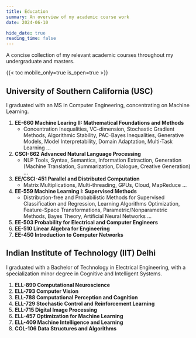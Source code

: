 ```yaml
---
title: Education
summary: An overview of my academic course work
date: 2024-06-10

hide_date: true
reading_time: false
---
```


A concise collection of my relevant academic courses throughout my undergraduate and masters.

{{< toc mobile_only=true is_open=true >}}

## University of Southern California (USC)

I graduated with an MS in Computer Engineering, concentrating on Machine Learning.

1. **EE-660 Machine Learing II: Mathematical Foundations and Methods**
    - Concentration Inequalities, VC-dimension, Stochastic Gradient Methods, Algorithmic Stability, PAC-Bayes Inequalities, Generative Models, Model Interpretability, Domain Adaptation, Multi-Task Learning ...
2. **CSCI-662 Advanced Natural Language Processing**
    - NLP Tools, Syntax, Semantics, Information Extraction, Generation (Machine Translation, Summarization, Dialogue, Creative Generation) ...
3. **EE/CSCI-451 Parallel and Distributed Computation**
    - Matrix Multiplications, Multi-threading, GPUs, Cloud, MapReduce ...
4. **EE-559 Machine Learning I: Supervised Methods**
    - Distribution-free and Probabilistic Methods for Supervised Classification and Regression, Learning Algorithms
    Optimization, Feature-Space Transformations, Parametric/Nonparametric Methods, Bayes Theory, Artificial Neural Networks ...
5. **EE-503 Probability for Electrical and Computer Engineers**
6. **EE-510 Linear Algebra for Engineering**
7. **EE-450 Introduction to Computer Networks**

## Indian Institute of Technology (IIT) Delhi

I graduated with a Bachelor of Technology in Electrical Engineering, with a specialization minor degree in Cognitive and Intelligent Systems.

1. **ELL-890 Computational Neuroscience**
2. **ELL-793 Computer Vision**
3. **ELL-788 Computational Perception and Cognition**
4. **ELL-729 Stochastic Control and Reinforcement Learning**
5. **ELL-715 Digital Image Processing**
6. **ELL-457 Optimization for Machine Learning**
7. **ELL-409 Machine Intelligence and Learning**
8. **COL-106 Data Structures and Algorithms**